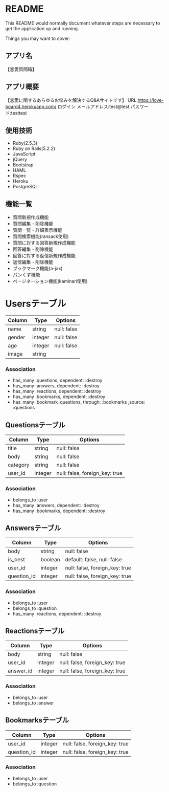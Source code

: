 # README

This README would normally document whatever steps are necessary to get the
application up and running.

Things you may want to cover:

## アプリ名
【恋愛質問箱】
## アプリ概要
【恋愛に関するあらゆるお悩みを解決するQ&Aサイトです】
URL:https://love-board4.herokuapp.com/
ログイン
メールアドレス:test@test
パスワード:testtest

## 使用技術
* Ruby(2.5.3)
* Ruby on Rails(5.2.2)
* JavaScript
* jQuery
* Bootstrap
* HAML
* Rspec
* Heroku
* PostgreSQL
## 機能一覧
* 質問新規作成機能
* 質問編集・削除機能
* 質問一覧・詳細表示機能
* 質問検索機能(ransack使用)
* 質問に対する回答新規作成機能
* 回答編集・削除機能
* 回答に対する返信新規作成機能
* 返信編集・削除機能
* ブックマーク機能(a-jax)
* パンくず機能
* ページネーション機能(kaminari使用)


# Usersテーブル
|Column|Type|Options|
|------|----|-------|
|name|string|null: false|
|gender|integer|null: false|
|age|integer|null: false|
|image|string|

### Association
- has_many :questions, dependent: :destroy
- has_many :answers, dependent: :destroy
- has_many :reactions, dependent: :destroy
- has_many :bookmarks, dependent: :destroy
- has_many :bookmark_questions, through: :bookmarks ,source: :questions


## Questionsテーブル
|Column|Type|Options|
|------|----|-------|
|title|string|null: false|
|body|string|null: false|
|category|string|null: false|
|user_id|integer|null: false, foreign_key: true|
### Association
- belongs_to :user
- has_many :answers, dependent: :destroy
- has_many :bookmarks, dependent: :destroy

## Answersテーブル
|Column|Type|Options|
|------|----|-------|
|body|string|null: false|
|is_best|boolean|default: false, null: false|
|user_id|integer|null: false, foreign_key: true|
|question_id|integer|null: false, foreign_key: true|

### Association
- belongs_to :user
- belongs_to :question
- has_many :reactions, dependent: :destroy


## Reactionsテーブル
|Column|Type|Options|
|------|----|-------|
|body|string|null: false|
|user_id|integer|null: false, foreign_key: true|
|answer_id|integer|null: false, foreign_key: true|

### Association
- belongs_to :user
- belongs_to :answer


## Bookmarksテーブル
|Column|Type|Options|
|------|----|-------|
|user_id|integer|null: false, foreign_key: true|
|question_id|integer|null: false, foreign_key: true|

### Association
- belongs_to :user
- belongs_to :question